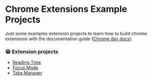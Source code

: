# Chrome Extensions Example Projects

Just some examples extension projects to learn how to build chrome extensions with the documentation guide ([Chrome dev docs](https://developer.chrome.com/docs/extensions/mv3/getstarted/)).

### 😁 Extension projects
- [Reading Time](./reading-time-extension/)
- [Focus Mode](./focus-mode-extension/)
- [Tabs Manager](./tabs-manager-extension/)

